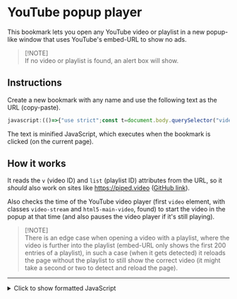 # YouTube popup player

This bookmark lets you open any YouTube video or playlist in a new popup-like window that uses YouTube's embed-URL to show no ads.

>
> [!NOTE]\
> If no video or playlist is found, an alert box will show.
>

## Instructions

Create a new bookmark with any name and use the following text as the URL (copy-paste).

```JavaScript
javascript:(()=>{"use strict";const t=document.body.querySelector("video.video-stream.html5-main-video"),e=window.location.search.match(/[?&]v=([^&]+)/)?.[1],o=window.location.search.match(/[?&]list=([^&]+)/)?.[1];if(!e&&!o)return alert("No video and/or playlist found");const i=t?(()=>{t.pause();const{left:i,top:n,width:a,height:r}=t.getBoundingClientRect();return window.open(`${window.location.protocol}//www.youtube.com/embed/${e??"videoseries"}?autoplay=1&start=${Math.trunc(t.currentTime)}${o?`&list=${o}`:""}`,"_blank",`menubar=0,status=0,titlebar=0,top=${window.screenTop+n},left=${window.screenLeft+i},width=${Math.max(100,a)},height=${Math.max(100,r)}`)})():window.open(`${window.location.protocol}//www.youtube.com/embed/${e??"videoseries"}?autoplay=1${o?`&list=${o}`:""}`,"_blank",`menubar=0,status=0,titlebar=0,top=${window.screenTop},left=${window.screenLeft},width=${Math.max(100,window.innerWidth)},height=${Math.max(100,window.innerHeight)}`);i&&e&&o&&i.addEventListener("load",(()=>{const t=i.document.querySelector("div#player div.ytp-title-text>a[href]");t&&t.href.match(/[?&]v=([^&]+)/)?.[1]!==e&&(i.location.search=i.location.search.replace(/(\?)list=[^&]+&|&list=[^&]+/,"$1"))}),{passive:!0,once:!0})})();
```

The text is minified JavaScript, which executes when the bookmark is clicked (on the current page).

## How it works

It reads the `v` (video ID) and `list` (playlist ID) attributes from the URL, so it _should_ also work on sites like https://piped.video ([GitHub link](https://github.com/TeamPiped/Piped "GitHub: TeamPiped/Piped")).

Also checks the time of the YouTube video player (first `video` element, with classes `video-stream` and `html5-main-video`, found) to start the video in the popup at that time (and also pauses the video player if it's still playing).

>
> [!NOTE]\
> There is an edge case when opening a video with a playlist, where the video is further into the playlist (embed-URL only shows the first 200 entries of a playlist),
> in such a case (when it gets detected) it reloads the page without the playlist to still show the correct video (it might take a second or two to detect and reload the page).
>

---

<details closed><summary>Click to show formatted JavaScript</summary>

```JavaScript
(() => { // Open YouTube video or playlist as embed in a popup window (reads `v` and `list` URL parameters and gets the time from the first `video.video-stream.html5-main-video` element found)
    "use strict";
    const player = document.body.querySelector("video.video-stream.html5-main-video"),
        video = window.location.search.match(/[?&]v=([^&]+)/)?.[1],
        list = window.location.search.match(/[?&]list=([^&]+)/)?.[1];
    if(!video && !list) return alert("No video and/or playlist found");
    const popup = player ? (() => {
            "use strict";
            player.pause();
            const { left, top, width, height } = player.getBoundingClientRect();
            return window.open(
                `${ window.location.protocol }//www.youtube.com/embed/${ video ?? "videoseries" }?autoplay=1&start=${ Math.trunc(player.currentTime) }${ list ? `&list=${ list }` : "" }`,
                "_blank",
                `menubar=0,status=0,titlebar=0,top=${ window.screenTop + top },left=${ window.screenLeft + left },width=${ Math.max(100, width) },height=${ Math.max(100, height) }`
            );
        })() : window.open(
            `${ window.location.protocol }//www.youtube.com/embed/${ video ?? "videoseries" }?autoplay=1${ list ? `&list=${ list }` : "" }`,
            "_blank",
            `menubar=0,status=0,titlebar=0,top=${ window.screenTop },left=${ window.screenLeft },width=${ Math.max(100, window.innerWidth) },height=${ Math.max(100, window.innerHeight) }`
        );
    if(popup && video && list){
        popup.addEventListener("load", () => {
            "use strict";
            const title = popup.document.querySelector("div#player div.ytp-title-text>a[href]");
            if(title && title.href.match(/[?&]v=([^&]+)/)?.[1] !== video) popup.location.search = popup.location.search.replace(/(\?)list=[^&]+&|&list=[^&]+/, "$1");
        }, { passive:true, once:true });
    }
})();
```

</details>
